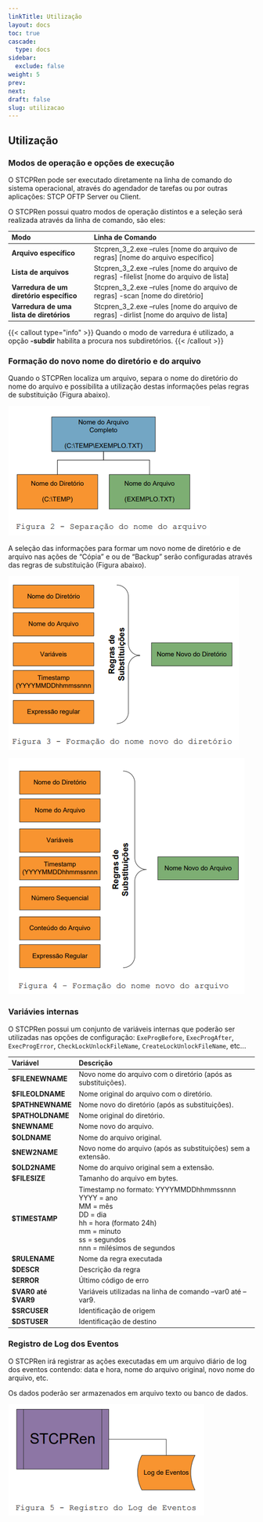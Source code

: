 ```yaml
---
linkTitle: Utilização
layout: docs
toc: true
cascade:
  type: docs
sidebar:
  exclude: false
weight: 5
prev:
next:
draft: false
slug: utilizacao
---
```


## Utilização

### Modos de operação e opções de execução

O STCPRen pode ser executado diretamente na linha de comando do sistema operacional, através do agendador de tarefas ou por outras aplicações: STCP OFTP Server ou Client.

O STCPRen possui quatro modos de operação distintos e a seleção será realizada através da linha de comando, são eles:

Modo | Linha de Comando
:--- | :---
**Arquivo específico**| Stcpren_3_2.exe –rules [nome do arquivo de regras] [nome do arquivo específico]
**Lista de arquivos**| Stcpren_3_2.exe –rules [nome do arquivo de regras] -filelist [nome do arquivo de lista]
**Varredura de um diretório específico**| Stcpren_3_2.exe –rules [nome do arquivo de regras] -scan [nome do diretório]
**Varredura de uma lista de diretórios**| Stcpren_3_2.exe –rules [nome do arquivo de regras] -dirlist [nome do arquivo de lista]

{{< callout type="info" >}}
Quando o modo de varredura é utilizado, a opção **-subdir** habilita a procura nos subdiretórios.
{{< /callout >}}

### Formação do novo nome do diretório e do arquivo

Quando o STCPRen localiza um arquivo, separa o nome do diretório do nome do arquivo e possibilita a utilização destas informações pelas regras de substituição (Figura abaixo).

![](img/stcpren-54.png)

A seleção das informações para formar um novo nome de diretório e de arquivo nas ações de “Cópia” e ou de “Backup” serão configuradas através das regras de substituição (Figura abaixo).

![](img/stcpren-55.png)

![](img/stcpren-56.png)

### Variávies internas

O STCPRen possui um conjunto de variáveis internas que poderão ser utilizadas nas opções de configuração: `ExeProgBefore`, `ExecProgAfter`, `ExecProgError`, `CheckLockUnlockFileName`, `CreateLockUnlockFileName`, etc...

Variável | Descrição
:---     | :---
**$FILENEWNAME**| Novo nome do arquivo com o diretório (após as substituições).
**$FILEOLDNAME**| Nome original do arquivo com o diretório.
**$PATHNEWNAME**| Nome novo do diretório (após as substituições).
**$PATHOLDNAME**| Nome original do diretório.
**$NEWNAME**    | Nome novo do arquivo.
**$OLDNAME**    | Nome do arquivo original.
**$NEW2NAME**   | Novo nome do arquivo (após as substituições) sem a extensão.
**$OLD2NAME**   | Nome do arquivo original sem a extensão.
**$FILESIZE**   | Tamanho do arquivo em bytes.
**$TIMESTAMP**  | Timestamp no formato: YYYYMMDDhhmmssnnn <br> YYYY = ano <br> MM = mês <br> DD = dia <br> hh = hora (formato 24h) <br> mm = minuto <br> ss = segundos <br> nnn = milésimos de segundos
**$RULENAME**   | Nome da regra executada
**$DESCR**      | Descrição da regra
**$ERROR**      | Último código de erro
**$VAR0 até $VAR9**| Variáveis utilizadas na linha de comando –var0 até – var9.
**$SRCUSER**    | Identificação de origem
**$DSTUSER**    | Identificação de destino

### Registro de Log dos Eventos

O STCPRen irá registrar as ações executadas em um arquivo diário de log dos eventos contendo: data e hora, nome do arquivo original, novo nome do arquivo, etc.

Os dados poderão ser armazenados em arquivo texto ou banco de dados.

![](img/stcpren-57.png)

